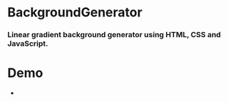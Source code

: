 # BackgroundGenerator
### Linear gradient background generator using HTML, CSS and JavaScript.
# Demo
- 
